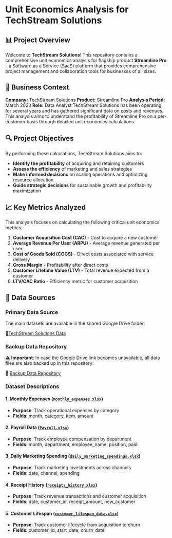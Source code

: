 # Unit Economics Analysis for TechStream Solutions
## 📊 Project Overview
Welcome to **TechStream Solutions**! This repository contains a comprehensive unit economics analysis for flagship product **Streamline Pro** - a Software as a Service (SaaS) platform that provides comprehensive project management and collaboration tools for businesses of all sizes.

## 🎯 Business Context
**Company:** TechStream Solutions
**Product:** Streamline Pro
**Analysis Period:** March 2023
**Role:** Data Analyst
TechStream Solutions has been operating for several years and has gathered significant data on costs and revenues. This analysis aims to understand the profitability of Streamline Pro on a per-customer basis through detailed unit economics calculations.

## 🔍 Project Objectives
By performing these calculations, TechStream Solutions aims to:

- **Identify the profitability** of acquiring and retaining customers
- **Assess the efficiency** of marketing and sales strategies
- **Make informed decisions** on scaling operations and optimizing resource allocation
- **Guide strategic decisions** for sustainable growth and profitability maximization

## 📈 Key Metrics Analyzed
This analysis focuses on calculating the following critical unit economics metrics:

1. **Customer Acquisition Cost (CAC)** - Cost to acquire a new customer
2. **Average Revenue Per User (ARPU)** - Average revenue generated per user
3. **Cost of Goods Sold (COGS)** - Direct costs associated with service delivery
4. **Gross Margin** - Profitability after direct costs
5. **Customer Lifetime Value (LTV)** - Total revenue expected from a customer
6. **LTV/CAC Ratio** - Efficiency metric for customer acquisition

## 💾 Data Sources
### Primary Data Source

The main datasets are available in the shared Google Drive folder:

📁[TechStream Solutions Data](https://drive.google.com/drive/folders/1qhOW9Y2orRXuzbX-kXEmuJ7TMQiRs2Uv)

### Backup Data Repository

⚠️ **Important**: In case the Google Drive link becomes unavailable, all data files are also backed up in this repository:

📁 [Backup Data Repository](https://github.com/Truc034/StreamlinePro_UnitEconomics/tree/main/TechStreamData)

### Dataset Descriptions
#### 1. Monthly Expenses ([`Monthly_expenses.xlsx`](https://view.officeapps.live.com/op/view.aspx?src=https%3A%2F%2Fraw.githubusercontent.com%2FTruc034%2FStreamlinePro_UnitEconomics%2Frefs%2Fheads%2Fmain%2FTechStreamData%2FMonthly%2520expenses.xlsx&wdOrigin=BROWSELINK))

- **Purpose**: Track operational expenses by category
- **Fields**: month, category, item, amount

#### 2. Payroll Data ([`Payroll.xlsx`](https://view.officeapps.live.com/op/view.aspx?src=https%3A%2F%2Fraw.githubusercontent.com%2FTruc034%2FStreamlinePro_UnitEconomics%2Frefs%2Fheads%2Fmain%2FTechStreamData%2FPayroll.xlsx&wdOrigin=BROWSELINK))

- **Purpose**: Track employee compensation by department
- **Fields**: month, department, employee_name, position, paid

#### 3. Daily Marketing Spending ([`daily_marketing_spendings.xlsx`](https://view.officeapps.live.com/op/view.aspx?src=https%3A%2F%2Fraw.githubusercontent.com%2FTruc034%2FStreamlinePro_UnitEconomics%2Frefs%2Fheads%2Fmain%2FTechStreamData%2Fdaily_marketing_spendings.xlsx&wdOrigin=BROWSELINK))

- **Purpose**: Track marketing investments across channels
- **Fields**: date, channel, spending

#### 4. Receipt History ([`receipts_history.xlsx`](https://view.officeapps.live.com/op/view.aspx?src=https%3A%2F%2Fraw.githubusercontent.com%2FTruc034%2FStreamlinePro_UnitEconomics%2Frefs%2Fheads%2Fmain%2FTechStreamData%2Freceipts_history.xlsx&wdOrigin=BROWSELINK))

- **Purpose**: Track revenue transactions and customer acquisition
- **Fields**: date, customer_id, receipt_amount, new_customer

#### 5. Customer Lifespan ([`customer_lifespan_data.xlsx`](https://view.officeapps.live.com/op/view.aspx?src=https%3A%2F%2Fraw.githubusercontent.com%2FTruc034%2FStreamlinePro_UnitEconomics%2Frefs%2Fheads%2Fmain%2FTechStreamData%2Fcustomer_lifespan_data.xlsx&wdOrigin=BROWSELINK))

- **Purpose**: Track customer lifecycle from acquisition to churn
- **Fields**: customer_id, start_date, churn_date
